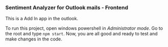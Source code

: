 ### Sentiment Analyzer for Outlook mails - Frontend
This is a Add In app in the outlook.

To run this project, open windows powershell in *Administrator mode*. Go to the root and type `npm start`.
Now, you are all good and ready to test and make changes in the code.
